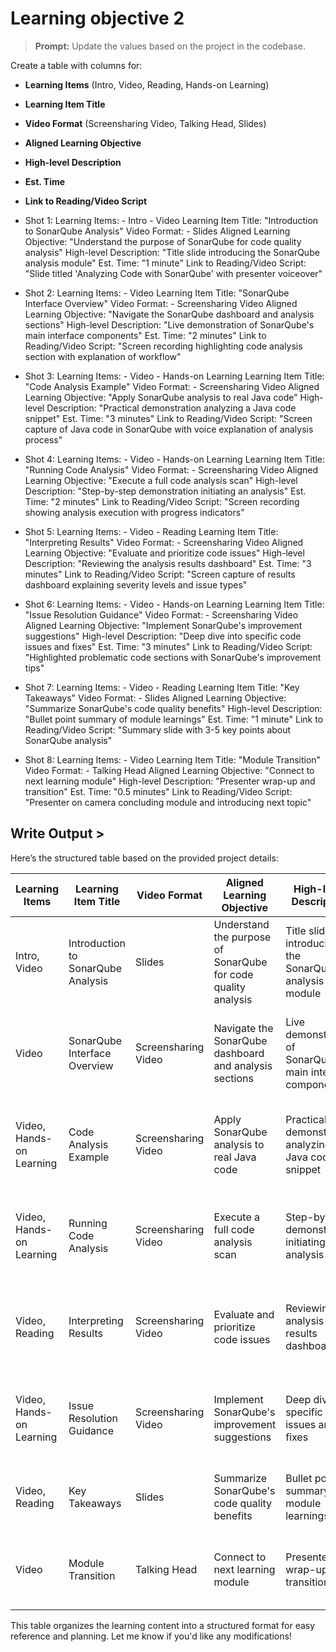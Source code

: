 # Learning objective 2

> **Prompt:** Update the values based on the project in the codebase.

Create a table with columns for:
- **Learning Items** (Intro, Video, Reading, Hands-on Learning)  
- **Learning Item Title**  
- **Video Format** (Screensharing Video, Talking Head, Slides)  
- **Aligned Learning Objective**  
- **High-level Description**  
- **Est. Time**  
- **Link to Reading/Video Script**  


- Shot 1:
    Learning Items: 
      - Intro
      - Video
    Learning Item Title: "Introduction to SonarQube Analysis"
    Video Format: 
      - Slides
    Aligned Learning Objective: "Understand the purpose of SonarQube for code quality analysis"
    High-level Description: "Title slide introducing the SonarQube analysis module"
    Est. Time: "1 minute"
    Link to Reading/Video Script: "Slide titled 'Analyzing Code with SonarQube' with presenter voiceover"

- Shot 2:
    Learning Items: 
      - Video
    Learning Item Title: "SonarQube Interface Overview"
    Video Format: 
      - Screensharing Video
    Aligned Learning Objective: "Navigate the SonarQube dashboard and analysis sections"
    High-level Description: "Live demonstration of SonarQube's main interface components"
    Est. Time: "2 minutes"
    Link to Reading/Video Script: "Screen recording highlighting code analysis section with explanation of workflow"

- Shot 3:
    Learning Items: 
      - Video
      - Hands-on Learning
    Learning Item Title: "Code Analysis Example"
    Video Format: 
      - Screensharing Video
    Aligned Learning Objective: "Apply SonarQube analysis to real Java code"
    High-level Description: "Practical demonstration analyzing a Java code snippet"
    Est. Time: "3 minutes"
    Link to Reading/Video Script: "Screen capture of Java code in SonarQube with voice explanation of analysis process"

- Shot 4:
    Learning Items: 
      - Video
      - Hands-on Learning
    Learning Item Title: "Running Code Analysis"
    Video Format: 
      - Screensharing Video
    Aligned Learning Objective: "Execute a full code analysis scan"
    High-level Description: "Step-by-step demonstration initiating an analysis"
    Est. Time: "2 minutes"
    Link to Reading/Video Script: "Screen recording showing analysis execution with progress indicators"

- Shot 5:
    Learning Items: 
      - Video
      - Reading
    Learning Item Title: "Interpreting Results"
    Video Format: 
      - Screensharing Video
    Aligned Learning Objective: "Evaluate and prioritize code issues"
    High-level Description: "Reviewing the analysis results dashboard"
    Est. Time: "3 minutes"
    Link to Reading/Video Script: "Screen capture of results dashboard explaining severity levels and issue types"

- Shot 6:
    Learning Items: 
      - Video
      - Hands-on Learning
    Learning Item Title: "Issue Resolution Guidance"
    Video Format: 
      - Screensharing Video
    Aligned Learning Objective: "Implement SonarQube's improvement suggestions"
    High-level Description: "Deep dive into specific code issues and fixes"
    Est. Time: "3 minutes"
    Link to Reading/Video Script: "Highlighted problematic code sections with SonarQube's improvement tips"

- Shot 7:
    Learning Items: 
      - Video
      - Reading
    Learning Item Title: "Key Takeaways"
    Video Format: 
      - Slides
    Aligned Learning Objective: "Summarize SonarQube's code quality benefits"
    High-level Description: "Bullet point summary of module learnings"
    Est. Time: "1 minute"
    Link to Reading/Video Script: "Summary slide with 3-5 key points about SonarQube analysis"

- Shot 8:
    Learning Items: 
      - Video
    Learning Item Title: "Module Transition"
    Video Format: 
      - Talking Head
    Aligned Learning Objective: "Connect to next learning module"
    High-level Description: "Presenter wrap-up and transition"
    Est. Time: "0.5 minutes"
    Link to Reading/Video Script: "Presenter on camera concluding module and introducing next topic"


## Write Output >

Here’s the structured table based on the provided project details:  

| **Learning Items**         | **Learning Item Title**           | **Video Format**       | **Aligned Learning Objective**                              | **High-level Description**                                | **Est. Time** | **Link to Reading/Video Script**                                                                 |
|----------------------------|-----------------------------------|------------------------|------------------------------------------------------------|----------------------------------------------------------|---------------|--------------------------------------------------------------------------------------------------|
| Intro, Video              | Introduction to SonarQube Analysis | Slides                 | Understand the purpose of SonarQube for code quality analysis | Title slide introducing the SonarQube analysis module    | 1 minute      | Slide titled 'Analyzing Code with SonarQube' with presenter voiceover                           |
| Video                     | SonarQube Interface Overview      | Screensharing Video    | Navigate the SonarQube dashboard and analysis sections      | Live demonstration of SonarQube's main interface components | 2 minutes     | Screen recording highlighting code analysis section with explanation of workflow                |
| Video, Hands-on Learning  | Code Analysis Example             | Screensharing Video    | Apply SonarQube analysis to real Java code                  | Practical demonstration analyzing a Java code snippet     | 3 minutes     | Screen capture of Java code in SonarQube with voice explanation of analysis process             |
| Video, Hands-on Learning  | Running Code Analysis             | Screensharing Video    | Execute a full code analysis scan                           | Step-by-step demonstration initiating an analysis         | 2 minutes     | Screen recording showing analysis execution with progress indicators                            |
| Video, Reading            | Interpreting Results              | Screensharing Video    | Evaluate and prioritize code issues                         | Reviewing the analysis results dashboard                  | 3 minutes     | Screen capture of results dashboard explaining severity levels and issue types                  |
| Video, Hands-on Learning  | Issue Resolution Guidance         | Screensharing Video    | Implement SonarQube's improvement suggestions               | Deep dive into specific code issues and fixes             | 3 minutes     | Highlighted problematic code sections with SonarQube's improvement tips                         |
| Video, Reading            | Key Takeaways                     | Slides                 | Summarize SonarQube's code quality benefits                 | Bullet point summary of module learnings                  | 1 minute      | Summary slide with 3-5 key points about SonarQube analysis                                      |
| Video                     | Module Transition                 | Talking Head           | Connect to next learning module                             | Presenter wrap-up and transition                          | 0.5 minutes   | Presenter on camera concluding module and introducing next topic                                |

This table organizes the learning content into a structured format for easy reference and planning. Let me know if you'd like any modifications!